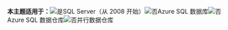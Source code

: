 <Token>**本主题适用于：**![是](../includes/media/yes.png)SQL Server（从 2008 开始）![否](../includes/media/no.png)Azure SQL 数据库![否](../includes/media/no.png)Azure SQL 数据仓库![否](../includes/media/no.png)并行数据仓库 </Token>